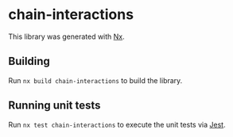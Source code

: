 # chain-interactions

This library was generated with [Nx](https://nx.dev).

## Building

Run `nx build chain-interactions` to build the library.

## Running unit tests

Run `nx test chain-interactions` to execute the unit tests via [Jest](https://jestjs.io).
